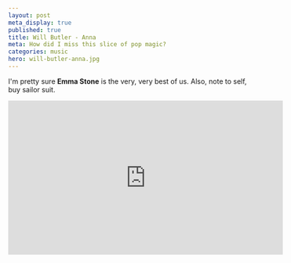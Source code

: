 ```yaml
---
layout: post
meta_display: true
published: true
title: Will Butler - Anna
meta: How did I miss this slice of pop magic?
categories: music
hero: will-butler-anna.jpg
---
```

I'm pretty sure **Emma Stone** is the very, very best of us. Also, note to self, buy sailor suit.

<div class="flex-video widescreen">
  <iframe width="560" height="315" src="https://www.youtube.com/embed/7QFvgHIJrEQ" frameborder="0" allowfullscreen></iframe>
</div>
